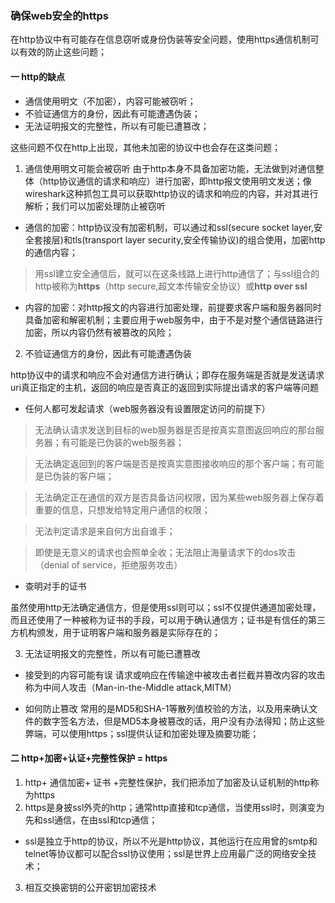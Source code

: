 ### 确保web安全的https

在http协议中有可能存在信息窃听或身份伪装等安全问题，使用https通信机制可以有效的防止这些问题；

#### 一 http的缺点

* 通信使用明文（不加密），内容可能被窃听；
* 不验证通信方的身份，因此有可能遭遇伪装；
* 无法证明报文的完整性，所以有可能已遭篡改；

这些问题不仅在http上出现，其他未加密的协议中也会存在这类问题；

1. 通信使用明文可能会被窃听
由于http本身不具备加密功能，无法做到对通信整体（http协议通信的请求和响应）进行加密，即http报文使用明文发送；像wireshark这种抓包工具可以获取http协议的请求和响应的内容，并对其进行解析；我们可以加密处理防止被窃听

* 通信的加密：http协议没有加密机制，可以通过和ssl(secure socket layer,安全套接层)和tls(transport layer security,安全传输协议)的组合使用，加密http的通信内容；

 > 用ssl建立安全通信后，就可以在这条线路上进行http通信了；与ssl组合的http被称为**https**（http secure,超文本传输安全协议）或**http over ssl**

* 内容的加密：对http报文的内容进行加密处理，前提要求客户端和服务器同时具备加密和解密机制；主要应用于web服务中，由于不是对整个通信链路进行加密，所以内容仍然有被篡改的风险；

2. 不验证通信方的身份，因此有可能遭遇伪装

http协议中的请求和响应不会对通信方进行确认；即存在服务端是否就是发送请求uri真正指定的主机，返回的响应是否真正的返回到实际提出请求的客户端等问题

* 任何人都可发起请求（web服务器没有设置限定访问的前提下）
> 无法确认请求发送到目标的web服务器是否是按真实意图返回响应的那台服务器；有可能是已伪装的web服务器；

> 无法确定返回到的客户端是否是按真实意图接收响应的那个客户端；有可能是已伪装的客户端；

> 无法确定正在通信的双方是否具备访问权限，因为某些web服务器上保存着重要的信息，只想发给特定用户通信的权限；

> 无法判定请求是来自何方出自谁手；
 
> 即使是无意义的请求也会照单全收；无法阻止海量请求下的dos攻击（denial of service，拒绝服务攻击）


* 查明对手的证书

虽然使用http无法确定通信方，但是使用ssl则可以；ssl不仅提供通道加密处理，而且还使用了一种被称为证书的手段，可以用于确认通信方；证书是有信任的第三方机构颁发，用于证明客户端和服务器是实际存在的；

3. 无法证明报文的完整性，所以有可能已遭篡改

* 接受到的内容可能有误
请求或响应在传输途中被攻击者拦截并篡改内容的攻击称为中间人攻击（Man-in-the-Middle attack,MITM）

* 如何防止篡改
常用的是MD5和SHA-1等散列值校验的方法，以及用来确认文件的数字签名方法，但是MD5本身被篡改的话，用户没有办法得知；防止这些弊端，可以使用https；ssl提供认证和加密处理及摘要功能；

#### 二 http+加密+认证+完整性保护 = https

1. http+ 通信加密+ 证书 +完整性保护，我们把添加了加密及认证机制的http称为https
2. https是身披ssl外壳的http；通常http直接和tcp通信，当使用ssl时，则演变为先和ssl通信，在由ssl和tcp通信；

* ssl是独立于http的协议，所以不光是http协议，其他运行在应用曾的smtp和telnet等协议都可以配合ssl协议使用；ssl是世界上应用最广泛的网络安全技术；

3. 相互交换密钥的公开密钥加密技术
 



